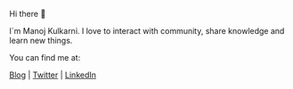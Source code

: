Hi there :wave:

I`m Manoj Kulkarni. I love to interact with community, share knowledge and learn new things.

You can find me at:

[Blog](http://manojkulkarni.io) | [Twitter](https://twitter.com/manojkulkarni30/) | [LinkedIn](https://www.linkedin.com/in/manojkulkarni30/) 
